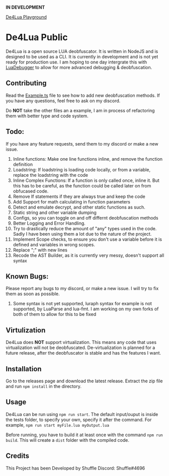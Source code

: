 **IN DEVELOPMENT**

[De4Lua Playground](https://de4lua.art/)

# De4Lua Public

De4Lua is a open source LUA deobfuscator. It is written in NodeJS and is designed to be used as a CLI. It is currently in development and is not yet ready for production use.
I am hoping to one day intergrate this with [LuaDebugger](https://github.com/ShufflePerson/LuaDebugger) to allow for more advanced debugging & deobfuscation.

## Contributing

Read the [Example.ts](https://github.com/ShufflePerson/De4Lua/blob/main/src/logic/static/example.ts) file to see how to add new deobfuscation methods. If you have any questions, feel free to ask on my discord.

Do **NOT** take the other files an a example, I am in process of refactoring them with better type and code system.

## Todo:

If you have any feature requests, send them to my discord or make a new issue.

1. Inline functions: Make one line functions inline, and remove the function definition
2. Loadstring: If loadstring is loading code locally, or from a variable, replace the loadstring with the code
3. Inline Complex Functions: If a function is only called once, inline it. But this has to be careful, as the function could be called later on from obfucased code.
4. Remove If statements if they are always true and keep the code
5. Add Support for math calculating in function parameters
6. Detect and emulate decrypt, and other static functions as such.
7. Static string and other variable dumping
8. Configs, so you can toggle on and off differnt deobfuscation methods
9. Better Logging and Error Handling.
10. Try to drastically reduce the amount of "any" types used in the code. Sadly I have been using them a lot due to the nature of the project.
11. Implement Scope checks, to ensure you don't use a variable before it is defined and variables in wrong scopes.
12. Replace ";" with new lines
13. Recode the AST Builder, as it is currently very messy, doesn't support all syntax

## Known Bugs:

Please report any bugs to my discord, or make a new issue. I will try to fix them as soon as possible.

1. Some syntax is not yet supported, luraph syntax for example is not supported, by LuaParse and lua-fmt. I am working on my own forks of both of them to allow for this to be fixed

## Virtulization

De4Lua does **NOT** support virtualization. This means any code that uses virtualization will not be deobfuscated.
De-virtualization is planned for a future release, after the deobfuscator is stable and has the features I want.

## Installation

Go to the releases page and download the latest release. Extract the zip file and run `npm install` in the directory.

## Usage

De4Lua can be run using `npm run start`.
The default input/ouput is inside the tests folder, to specify your own, specify it after the command. For example, `npm run start myFile.lua myOutput.lua`

Before running, you have to build it at least once with the command `npm run build`. This will create a `dist` folder with the compiled code.

## Credits

This Project has been Developed by Shuffle
Discord: Shuffle#4696
